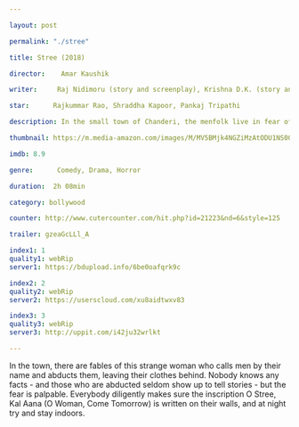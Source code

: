 ```yaml
---

layout: post

permalink: "./stree"

title: Stree (2018)

director:    Amar Kaushik

writer:     Raj Nidimoru (story and screenplay), Krishna D.K. (story and screenplay)

star:      Rajkummar Rao, Shraddha Kapoor, Pankaj Tripathi

description: In the small town of Chanderi, the menfolk live in fear of an evil spirit named "Stree" who abducts men in the night. Based on the urban legend of "Nale Ba" that went viral in Karnataka in the 1990s.

thumbnail: https://m.media-amazon.com/images/M/MV5BMjk4NGZiMzAtODU1NS00MmQ4LWJiNmQtNWU5ZWU4Y2VmNWI0XkEyXkFqcGdeQXVyODE5NzE3OTE@._V1_UY268_CR1,0,182,268_AL__QL50.jpg

imdb: 8.9

genre:      Comedy, Drama, Horror

duration:  2h 08min

category: bollywood

counter: http://www.cutercounter.com/hit.php?id=21223&nd=6&style=125

trailer: gzeaGcLLl_A

index1: 1
quality1: webRip
server1: https://bdupload.info/6be0oafqrk9c

index2: 2
quality2: webRip
server2: https://userscloud.com/xu8aidtwxv83

index3: 3
quality3: webRip
server3: http://uppit.com/i42ju32wrlkt

---
```


In the town, there are fables of this strange woman who calls men by their name and abducts them, leaving their clothes behind. Nobody knows any facts - and those who are abducted seldom show up to tell stories - but the fear is palpable. Everybody diligently makes sure the inscription O Stree, Kal Aana (O Woman, Come Tomorrow) is written on their walls, and at night try and stay indoors.